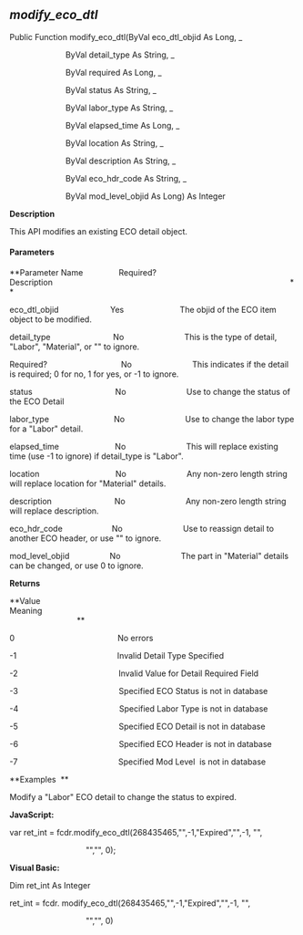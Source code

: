 _modify_eco_dtl_
------------------

Public Function modify_eco_dtl(ByVal eco_dtl_objid As Long, _

                         ByVal detail_type As String, _

                         ByVal required As Long, _

                         ByVal status As String, _

                         ByVal labor_type As String, _

                         ByVal elapsed_time As Long, _

                         ByVal location As String, _

                         ByVal description As String, _

                         ByVal eco_hdr_code As String, _

                         ByVal mod_level_objid As Long) As Integer

**Description**

This API modifies an existing ECO detail object.

#### Parameters
**Parameter Name                Required?             Description                                                                                                          **

eco_dtl_objid                       Yes                         The objid of the ECO item object to be modified.

detail_type                            No                           This is the type of detail, "Labor", "Material", or "" to ignore.

Required?                                 No                           This indicates if the detail is required; 0 for no, 1 for yes, or -1 to ignore.

status                                     No                           Use to change the status of the ECO Detail

labor_type                             No                           Use to change the labor type for a "Labor" detail.

elapsed_time                         No                           This will replace existing time (use -1 to ignore) if detail_type is "Labor".

location                                  No                           Any non-zero length string will replace location for "Material" details.

description                            No                           Any non-zero length string will replace description.

eco_hdr_code                      No                           Use to reassign detail to another ECO header, or use "" to ignore.

mod_level_objid                  No                           The part in "Material" details can be changed, or use 0 to ignore.

**Returns**

**Value                                     Meaning                                                                                                                                               **

0                                              No errors

-1                                             Invalid Detail Type Specified

-2                                             Invalid Value for Detail Required Field

-3                                             Specified ECO Status is not in database

-4                                             Specified Labor Type is not in database

-5                                             Specified ECO Detail is not in database

-6                                             Specified ECO Header is not in database

-7                                             Specified Mod Level  is not in database

**Examples  **

 Modify a "Labor" ECO detail to change the status to expired.

**JavaScript:**

var ret_int = fcdr.modify_eco_dtl(268435465,"",-1,"Expired","",-1, "",    

                                  "","", 0);

**Visual Basic:**

Dim ret_int As Integer

ret_int = fcdr. modify_eco_dtl(268435465,"",-1,"Expired","",-1, "",    

                                  "","", 0)